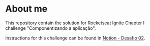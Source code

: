 # About me

This repository contain the solution for Rocketseat Ignite Chapter I challenge "Componentizando a aplicação".

Instructions for this challenge can be found in [Notion - Desafio 02](https://www.notion.so/Desafio-02-Componentizando-a-aplica-o-b9f0f025c95b437699d0c3115f55b0f1).
